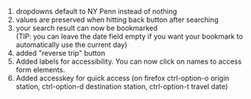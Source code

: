 1. dropdowns default to NY Penn instead of nothing
2. values are preserved when hitting back button after searching
3. your search result can now be bookmarked  
    (TIP: you can leave the date field empty if you want your bookmark to automatically use the current day)
4. added "reverse trip" button
5. Added labels for accessibility.  You can now click on names to access form elements.
6. Added accesskey for quick access (on firefox ctrl-option-o origin station, ctrl-option-d destination station, ctrl-option-t travel date)
